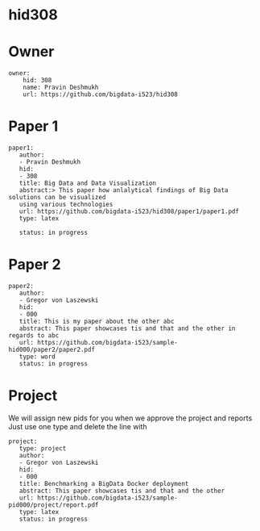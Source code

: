 # hid308

# Owner

```
owner:
    hid: 308
    name: Pravin Deshmukh
    url: https://github.com/bigdata-i523/hid308
```

# Paper 1

```
paper1:
   author:
   - Pravin Deshmukh
   hid:
   - 308
   title: Big Data and Data Visualization
   abstract:> This paper how anlalytical findings of Big Data solutions can be visualized  
   using various technologies
   url: https://github.com/bigdata-i523/hid308/paper1/paper1.pdf
   type: latex
   
   status: in progress
 ```
   
# Paper 2

```
paper2:
   author: 
   - Gregor von Laszewski
   hid:
   - 000
   title: This is my paper about the other abc
   abstract: This paper showcases tis and that and the other in regards to abc
   url: https://github.com/bigdata-i523/sample-hid000/paper2/paper2.pdf   
   type: word
   status: in progress
```

# Project 

We will assign new pids for you when we approve the project and reports   
Just use one type and delete the line with 

```
project:
   type: project
   author: 
   - Gregor von Laszewski
   hid:
   - 000
   title: Benchmarking a BigData Docker deployment
   abstract: This paper showcases tis and that and the other 
   url: https://github.com/bigdata-i523/sample-pid000/project/report.pdf
   type: latex
   status: in progress
```
   
